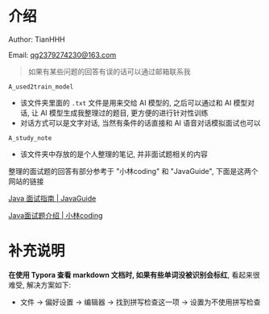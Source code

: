 # 介绍

Author: TianHHH

Email: qg2379274230@163.com

> 如果有某些问题的回答有误的话可以通过邮箱联系我



`A_used2train_model`

- 该文件夹里面的 `.txt` 文件是用来交给 AI 模型的, 之后可以通过和 AI 模型对话, 让 AI 模型生成我整理过的题目, 更方便的进行针对性训练
- 对话方式可以是文字对话, 当然有条件的话直接和 AI 语音对话模拟面试也可以



`A_study_note`

- 该文件夹中存放的是个人整理的笔记, 并非面试题相关的内容





整理的面试题的回答有部分参考于 "小林coding" 和 "JavaGuide", 下面是这两个网站的链接

[Java 面试指南 | JavaGuide](https://javaguide.cn/)

[Java面试题介绍 | 小林coding](https://xiaolincoding.com/interview/#java面试篇)



# 补充说明

**在使用 Typora 查看 markdown 文档时, 如果有些单词没被识别会标红**, 看起来很难受, 解决方案如下:

- 文件 -> 偏好设置 -> 编辑器 -> 找到拼写检查这一项 -> 设置为不使用拼写检查
